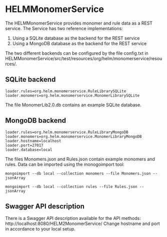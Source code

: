 # HELMMonomerService

The HELMMonomerService provides monomer and rule data as a REST service.
The Service has two reference implementations:
1. Using a SQLite database as the backend for the REST service
2. Using a MongoDB database as the backend for the REST service

The two different backends can be configured by the file config.txt in  HELMMonomerService/src/test/resources/org/helm/monomerservice/resources/.

## SQLite backend
```
loader.rules=org.helm.monomerservice.RuleLibrarySQLite
loader.monomers=org.helm.monomerservice.MonomerLibrarySQLite
```

The file MonomerLib2.0.db contains an example SQLite database.

## MongoDB backend
```
loader.rules=org.helm.monomerservice.RuleLibraryMongoDB
loader.monomers=org.helm.monomerservice.MonomerLibraryMongoDB
loader.hostname=localhost
loader.port=27017
loader.database=local
```

The files Monomers.json and Rules.json contain example monomers and rules. Data can be imported using the monogoimport tool:
```
mongoimport --db local --collection monomers --file Monomers.json --jsonArray

mongoimport --db local --collection rules --file Rules.json --jsonArray
```

## Swagger API description
There is a Swagger API description available for the API methods:
http://localhost:8080/HELM2MonomerService/
Change hostname and port in accordance to your local setup.
